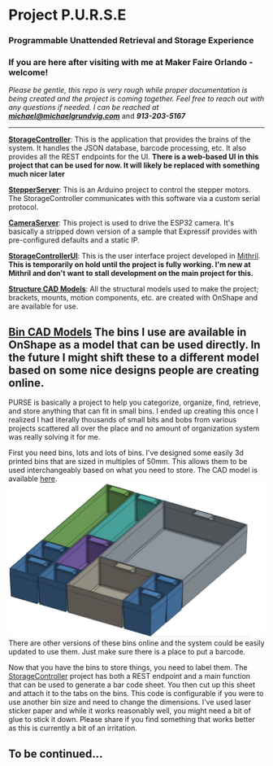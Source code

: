 # Project P.U.R.S.E
### Programmable Unattended Retrieval and Storage Experience

### If you are here after visiting with me at Maker Faire Orlando - welcome! 

*Please be gentle, this repo is very rough while proper documentation is being created and the project is coming together. Feel free to reach out with any 
questions if needed. I can be reached at **michael@michaelgrundvig.com*** and ***913-203-5167***

---

**[StorageController](StorageController)**: This is the application that provides the brains of the system. It handles the JSON database, 
barcode processing, etc. It also provides all the REST endpoints for the UI. **There is a web-based UI in this project that can be used for now. It will likely be replaced with something much nicer later**

**[StepperServer](StepperServer)**: This is an Arduino project to control the stepper motors. The StorageController communicates with this software via a custom serial protocol. 

**[CameraServer](CameraServer)**: This project is used to drive the ESP32 camera. It's basically a stripped down version of a sample that Expressif provides with pre-configured defaults and a static IP.   

**[StorageControllerUI](StorageControllerUI)**: This is the user interface project developed in [Mithril](https://mithril.js.org).
**This is temporarily on hold until the project is fully working. I'm new at Mithril and don't want to stall development on the main project for this.**

**[Structure CAD Models](https://cad.onshape.com/documents/3ed4c562282025fcae1c9ac9/w/1ee086016c98cc6195ee0d50/e/e47bde5a2c54b21ef0918a0d?renderMode=0&uiState=636810cc86f78d47af3b8e66)**:
All the structural models used to make the project; brackets, mounts, motion components, etc. are created with OnShape and are available for use.

**[Bin CAD Models](https://cad.onshape.com/documents/20ccaa322070fb270333fa10/w/19f8712ec5f6d2b6f6294b21/e/b7a670a9cc606bfa0aa010ab?renderMode=0&uiState=63680fade32e0371c27079a3)**
The bins I use are available in OnShape as a model that can be used directly. In the future I might shift these to a different model based on some nice designs people are creating online. 
---

PURSE is basically a project to help you categorize, organize, find, retrieve, and store anything that can fit in small bins.
I ended up creating this once I realized I had literally thousands of small bits and bobs from various projects scattered all over the place and no amount of organization system was really solving it for me. 

First you need bins, lots and lots of bins. I've designed some easily 3d printed bins that are sized in multiples of 50mm. This allows them to be used interchangeably based on what you need to store. The CAD model is available [here](https://cad.onshape.com/documents/20ccaa322070fb270333fa10/w/19f8712ec5f6d2b6f6294b21/e/b7a670a9cc606bfa0aa010ab?renderMode=0&uiState=63680fade32e0371c27079a3). 
![bins](docs/bin-group.JPG)
There are other versions of these bins online and the system could be easily updated to use them. Just make sure there is a place to put a barcode.

Now that you have the bins to store things, you need to label them. The [StorageController](StorageController) project has both a REST endpoint and a main function that can be used to generate a bar code sheet. 
You then cut up this sheet and attach it to the tabs on the bins. This code is configurable if you were to use another bin size and need to change the dimensions. 
I've used laser sticker paper and while it works reasonably well, you might need a bit of glue to stick it down. Please share if you find something that works better as this is currently a bit of an irritation. 

**To be continued...**
---- 

[//]: # ()
[//]: # (### Project Description for Maker Faire Orlando Entry)

[//]: # (#### *If you are one of the volunteer reviewers, I'd love to exhibit this project! Thanks for your consideration :&#41;*)

[//]: # ()
[//]: # (Every maker ends up with extras after a project. Like hotdogs and hotdog buns, there always seem to be some spares left )

[//]: # (over. Over time, these spares piled up and I started buying parts I already had simply because I forgot I already had them. )

[//]: # (I tried many approaches to organization from shoe boxes to storage totes, divider bins to tackle boxes. )

[//]: # (Finally, I decided I had to make my own storage system inspired by the best available: a purse.)

[//]: # ()
[//]: # (I needed a system that allowed me to have removable bins to store any small items I wanted. It needed to allow me to )

[//]: # (easily find any stored item knowing that I'd always forget both where I stored it and what it was called. Finally, it )

[//]: # (had to be simple to put new items into the system.)

[//]: # ()
[//]: # (Everything started in CAD. First task was to design a series of bins that are easy and fast to 3d print. These bins are )

[//]: # (in a range of sizes - 1x1, 1x2, 2x2, etc.This allows you to use the right size bin with no wasted space. These bins have )

[//]: # (a little tab for a barcode label as well - this is important later. )

[//]: # ()
[//]: # (Now that we have our bins, we have to put them somewhere. Solving this involved creating a large cabinet with drawers )

[//]: # (sized to fit all the various bins. With that done, we have bins in drawers but none of the secret sauce that really )

[//]: # (makes it work.)

[//]: # ()
[//]: # (I never remember where I put things so I need a computer to help me: a Raspberry Pi in this case. The Pi can’t do much )

[//]: # (on its own though so we need an application. I wrote a Java database application &#40;open source of course&#41; that understands )

[//]: # (the concept of items, tags, bins, and drawers. Items are what you want to store. Tags are simply “terms” you associate )

[//]: # (with items so you can search for them. Bins are where you put the items and drawers are where you put the bins. Bins )

[//]: # (have a label on them so they can be identified. The bins in drawers have a location defined by row and column that )

[//]: # (indicates the position.)

[//]: # ()
[//]: # (At this point, the application knows that bin 18 contains 2” long 4-40 socket cap screws and is located in drawer )

[//]: # (A at row 5, column 12. This would work and you could stop here but this is brittle in practice. If you take out a bin )

[//]: # (and put it back in the wrong place everything falls apart.)

[//]: # ()
[//]: # (Fixing this problem is where the project starts going over the top. I want the application to know where the bins are )

[//]: # (located even when I put them back in the wrong place. I want things to “just work” for me. To fix this, we need the )

[//]: # (application to be able to determine the bin location on its own. This means computer vision. I ended up choosing )

[//]: # (ESP32-CAM as the basis for this based on simplicity and price.)

[//]: # ()
[//]: # (First off, we need a way to move the camera back and forth over the drawers. One option is for the camera itself to )

[//]: # (transit over the entire drawer; left to right, front to back. This makes for a bit more complex assembly overall. )

[//]: # (Another option is for the camera to move left and right and for the drawer itself to move in and out. This second )

[//]: # (option makes for less moving parts which keeps things a bit simpler. I settled on ACME lead screws, A4988 stepper )

[//]: # (drivers, and NEMA 17 stepper motors. All of these are off-the-shelf 3d printer parts and readily available. To )

[//]: # (control the motors I chose ESP32 boards, again for simplicity and price.)

[//]: # ()
[//]: # (So now we have the camera able to “see” everything in the drawer via a combination of the drawer and camera moving. )

[//]: # (How do we get the camera to recognize a bin? We use that barcode label on the bins we talked about earlier.)

[//]: # ()
[//]: # (At this point we’re done! Kinda. The controller application on the Raspberry Pi needs to be able to actually control )

[//]: # (everything. I decided to have the controller be all the brains and the ESP32s are only used to take a photo and for)

[//]: # (motion. The Pi acts as a WIFI hotspot and all the remote microcontrollers connect to it. Each ESP32 has an application )

[//]: # (on it that exposes a REST interface that can be used to ask it to home an axis and to move to a given location. The )

[//]: # (ESP32-CAM exposes an endpoint to take a photo.)

[//]: # ()
[//]: # (The controller now has all it needs to know what item is where and, most importantly, to audit everything stored inside. )

[//]: # (To find something you want, you use the UI to search for it. You get a list of everything matching your search and can )

[//]: # (even see a picture of what is in the bin. Once you pick what you want, the drawer you need opens and you grab the part )

[//]: # (or bin and get to work. When you are ready, you can ask the system what spots are empty for a given bin or you can just )

[//]: # (throw it anywhere you want and tell the system to run an audit.)

[//]: # ()
[//]: # (So there you have it, how I built a P.U.R.S.E. )
